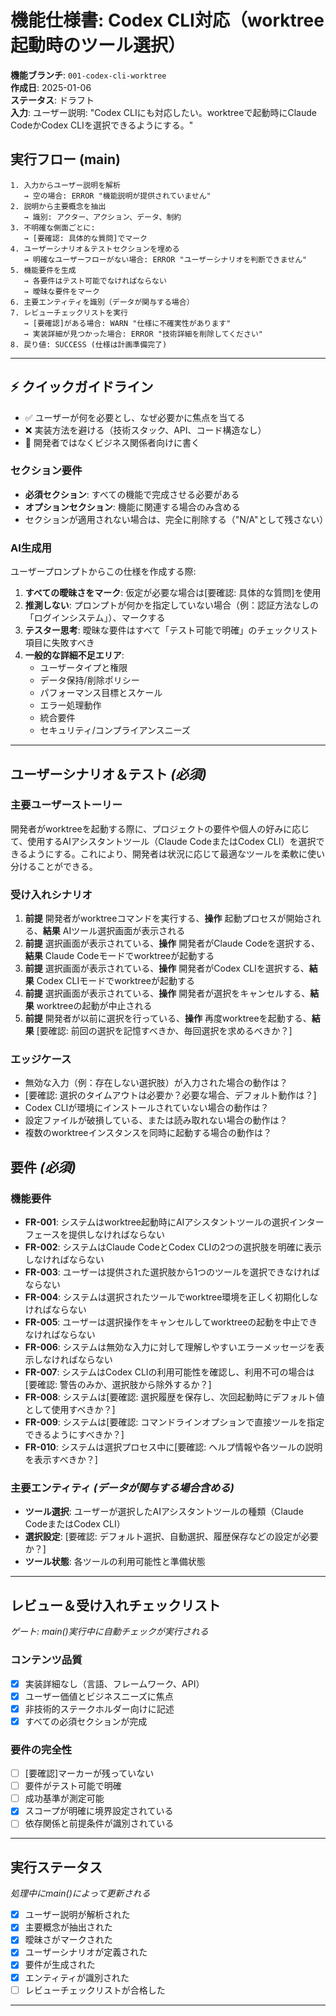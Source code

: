 # 機能仕様書: Codex CLI対応（worktree起動時のツール選択）

**機能ブランチ**: `001-codex-cli-worktree`  
**作成日**: 2025-01-06  
**ステータス**: ドラフト  
**入力**: ユーザー説明: "Codex CLIにも対応したい。worktreeで起動時にClaude CodeかCodex CLIを選択できるようにする。"

## 実行フロー (main)
```
1. 入力からユーザー説明を解析
   → 空の場合: ERROR "機能説明が提供されていません"
2. 説明から主要概念を抽出
   → 識別: アクター、アクション、データ、制約
3. 不明確な側面ごとに:
   → [要確認: 具体的な質問]でマーク
4. ユーザーシナリオ＆テストセクションを埋める
   → 明確なユーザーフローがない場合: ERROR "ユーザーシナリオを判断できません"
5. 機能要件を生成
   → 各要件はテスト可能でなければならない
   → 曖昧な要件をマーク
6. 主要エンティティを識別（データが関与する場合）
7. レビューチェックリストを実行
   → [要確認]がある場合: WARN "仕様に不確実性があります"
   → 実装詳細が見つかった場合: ERROR "技術詳細を削除してください"
8. 戻り値: SUCCESS (仕様は計画準備完了)
```

---

## ⚡ クイックガイドライン
- ✅ ユーザーが何を必要とし、なぜ必要かに焦点を当てる
- ❌ 実装方法を避ける（技術スタック、API、コード構造なし）
- 👥 開発者ではなくビジネス関係者向けに書く

### セクション要件
- **必須セクション**: すべての機能で完成させる必要がある
- **オプションセクション**: 機能に関連する場合のみ含める
- セクションが適用されない場合は、完全に削除する（"N/A"として残さない）

### AI生成用
ユーザープロンプトからこの仕様を作成する際:
1. **すべての曖昧さをマーク**: 仮定が必要な場合は[要確認: 具体的な質問]を使用
2. **推測しない**: プロンプトが何かを指定していない場合（例：認証方法なしの「ログインシステム」）、マークする
3. **テスター思考**: 曖昧な要件はすべて「テスト可能で明確」のチェックリスト項目に失敗すべき
4. **一般的な詳細不足エリア**:
   - ユーザータイプと権限
   - データ保持/削除ポリシー
   - パフォーマンス目標とスケール
   - エラー処理動作
   - 統合要件
   - セキュリティ/コンプライアンスニーズ

---

## ユーザーシナリオ＆テスト *(必須)*

### 主要ユーザーストーリー
開発者がworktreeを起動する際に、プロジェクトの要件や個人の好みに応じて、使用するAIアシスタントツール（Claude CodeまたはCodex CLI）を選択できるようにする。これにより、開発者は状況に応じて最適なツールを柔軟に使い分けることができる。

### 受け入れシナリオ
1. **前提** 開発者がworktreeコマンドを実行する、**操作** 起動プロセスが開始される、**結果** AIツール選択画面が表示される
2. **前提** 選択画面が表示されている、**操作** 開発者がClaude Codeを選択する、**結果** Claude Codeモードでworktreeが起動する
3. **前提** 選択画面が表示されている、**操作** 開発者がCodex CLIを選択する、**結果** Codex CLIモードでworktreeが起動する
4. **前提** 選択画面が表示されている、**操作** 開発者が選択をキャンセルする、**結果** worktreeの起動が中止される
5. **前提** 開発者が以前に選択を行っている、**操作** 再度worktreeを起動する、**結果** [要確認: 前回の選択を記憶すべきか、毎回選択を求めるべきか？]

### エッジケース
- 無効な入力（例：存在しない選択肢）が入力された場合の動作は？
- [要確認: 選択のタイムアウトは必要か？必要な場合、デフォルト動作は？]
- Codex CLIが環境にインストールされていない場合の動作は？
- 設定ファイルが破損している、または読み取れない場合の動作は？
- 複数のworktreeインスタンスを同時に起動する場合の動作は？

## 要件 *(必須)*

### 機能要件
- **FR-001**: システムはworktree起動時にAIアシスタントツールの選択インターフェースを提供しなければならない
- **FR-002**: システムはClaude CodeとCodex CLIの2つの選択肢を明確に表示しなければならない
- **FR-003**: ユーザーは提供された選択肢から1つのツールを選択できなければならない
- **FR-004**: システムは選択されたツールでworktree環境を正しく初期化しなければならない
- **FR-005**: ユーザーは選択操作をキャンセルしてworktreeの起動を中止できなければならない
- **FR-006**: システムは無効な入力に対して理解しやすいエラーメッセージを表示しなければならない
- **FR-007**: システムはCodex CLIの利用可能性を確認し、利用不可の場合は[要確認: 警告のみか、選択肢から除外するか？]
- **FR-008**: システムは[要確認: 選択履歴を保存し、次回起動時にデフォルト値として使用すべきか？]
- **FR-009**: システムは[要確認: コマンドラインオプションで直接ツールを指定できるようにすべきか？]
- **FR-010**: システムは選択プロセス中に[要確認: ヘルプ情報や各ツールの説明を表示すべきか？]

### 主要エンティティ *(データが関与する場合含める)*
- **ツール選択**: ユーザーが選択したAIアシスタントツールの種類（Claude CodeまたはCodex CLI）
- **選択設定**: [要確認: デフォルト選択、自動選択、履歴保存などの設定が必要か？]
- **ツール状態**: 各ツールの利用可能性と準備状態

---

## レビュー＆受け入れチェックリスト
*ゲート: main()実行中に自動チェックが実行される*

### コンテンツ品質
- [x] 実装詳細なし（言語、フレームワーク、API）
- [x] ユーザー価値とビジネスニーズに焦点
- [x] 非技術的ステークホルダー向けに記述
- [x] すべての必須セクションが完成

### 要件の完全性
- [ ] [要確認]マーカーが残っていない
- [ ] 要件がテスト可能で明確
- [ ] 成功基準が測定可能
- [x] スコープが明確に境界設定されている
- [ ] 依存関係と前提条件が識別されている

---

## 実行ステータス
*処理中にmain()によって更新される*

- [x] ユーザー説明が解析された
- [x] 主要概念が抽出された
- [x] 曖昧さがマークされた
- [x] ユーザーシナリオが定義された
- [x] 要件が生成された
- [x] エンティティが識別された
- [ ] レビューチェックリストが合格した

---